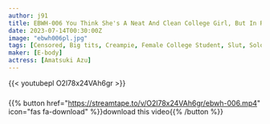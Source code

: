```yaml
---
author: j91
title: EBWH-006 You Think She's A Neat And Clean College Girl, But In Reality, She Wants To Break In A Virgin And Dye It In Her Own Color.
date: 2023-07-14T00:30:00Z
image: "ebwh006pl.jpg"
tags: [Censored, Big tits, Creampie, Female College Student, Slut, Solowork, virgin man]
maker: [E-body]
actress: [Amatsuki Azu]
---
```



{{< youtubepl O2l78x24VAh6gr >}}
###

{{% button href="https://streamtape.to/v/O2l78x24VAh6gr/ebwh-006.mp4" icon="fas fa-download" %}}download this video{{% /button %}}


